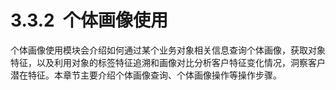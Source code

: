 # 3.3.2  个体画像使用

个体画像使用模块会介绍如何通过某个业务对象相关信息查询个体画像，获取对象特征，以及利用对象的标签特征追溯和画像对比分析客户特征变化情况，洞察客户潜在特征。本章节主要介绍个体画像查询、个体画像操作等操作步骤。
<a name="7PHXi"></a>